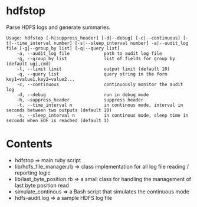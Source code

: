 # hdfstop

Parse HDFS logs and generate summaries.

```
Usage: hdfstop [-h|suppress_header] [-d|--debug] [-c|--continuous] [-t|--time_interval number] [-s|--sleep_interval number] -a|--audit_log file [-g|--group_by list] [-q|--query list]
    -a, --audit_log file             path to audit log file
    -g, --group_by list              list of fields for group by (default ugi,cmd)
    -l, --limit limit                output limit (default 10)
    -q, --query list                 query string in the form key1=value1,key2=value2...
    -c, --continuous                 continuously monitor the audit log
    -d, --debug                      run in debug mode
    -h, —suppress_header             suppress header
    -t, --time_interval n            in continous mode, interval in seconds between two outputs (default 10)
    -s, --sleep_interval n           in continous mode, sleep time in seconds when EOF is reached (default 1)
```

# Contents

- hdfstop                   => main ruby script
- lib/hdfs_file_manager.rb  => class implementation for all log file reading / reporting logic
- lib/last_byte_position.rb => a small class for handling the management of last byte position read
- simulate_continous        => a Bash script that simulates the continuous mode
- hdfs-audit.log            => a sample HDFS log file
